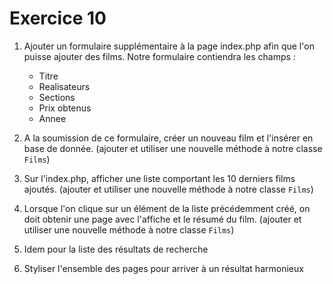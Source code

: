 # Exercice 10

1. Ajouter un formulaire supplémentaire à la page index.php afin que l'on puisse ajouter des films. Notre formulaire contiendra les champs :
    - Titre
    - Realisateurs
    - Sections
    - Prix obtenus
    - Annee

2. A la soumission de ce formulaire, créer un nouveau film et l'insérer en base de donnée. (ajouter et utiliser une nouvelle méthode à notre classe `Films`)

3. Sur l'index.php, afficher une liste comportant les 10 derniers films ajoutés. (ajouter et utiliser une nouvelle méthode à notre classe `Films`)

4. Lorsque l'on clique sur un élément de la liste précédemment créé, on doit obtenir une page avec l'affiche et le résumé du film. (ajouter et utiliser une nouvelle méthode à notre classe `Films`)

5. Idem pour la liste des résultats de recherche

6. Styliser l'ensemble des pages pour arriver à un résultat harmonieux